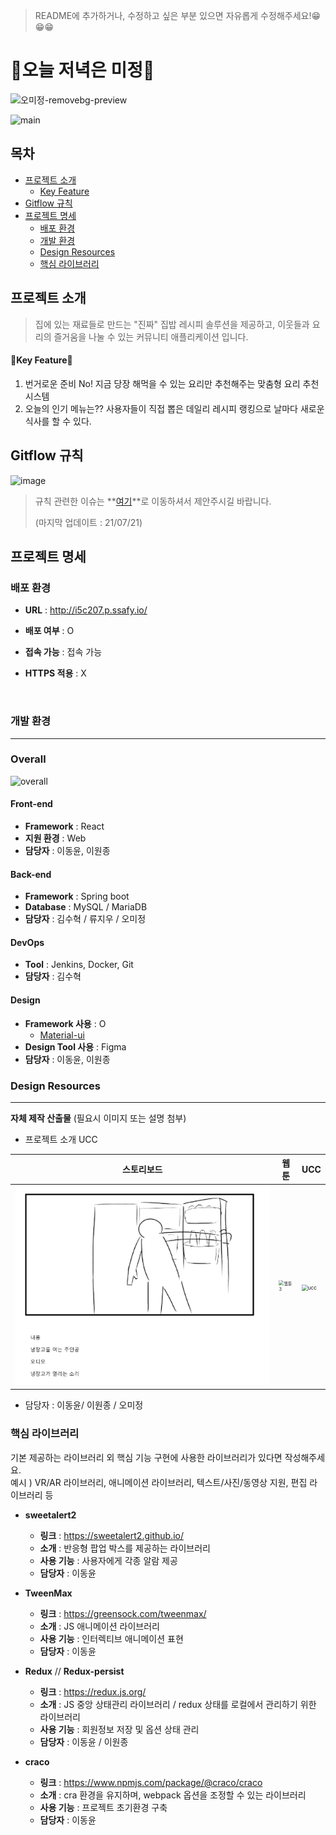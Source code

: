 >README에 추가하거나, 수정하고 싶은 부분 있으면 자유롭게 수정해주세요!😁😁😁



# 🥇오늘 저녁은 미정🥇



![오미정-removebg-preview](./ReadmeImage/오미정-removebg-preview.png)



![main](./ReadmeImage/main.gif)



## 목차

- [프로젝트 소개](#프로젝트-소개)   
  - [Key Feature](#Key-Feature)
- [Gitflow 규칙](#Gitflow-규칙)
- [프로젝트 명세](#프로젝트-명세)
  - [배포 환경](#배포-환경)
  - [개발 환경](#개발-환경)
  - [Design Resources](#design-resources)
  - [핵심 라이브러리](#핵심-라이브러리)
    <br>



## 프로젝트 소개

> 집에 있는 재료들로 만드는 "진짜" 집밥 레시피 솔루션을 제공하고, 이웃들과 요리의 즐거움을 나눌 수 있는 커뮤니티 애플리케이션 입니다.



#### 🎉Key Feature🎉

1. 번거로운 준비 No! 지금 당장 해먹을 수 있는 요리만 추천해주는 맞춤형 요리 추천 시스템
2. 오늘의 인기 메뉴는?? 사용자들이 직접 뽑은 데일리 레시피 랭킹으로 날마다 새로운 식사를 할 수 있다.



## Gitflow 규칙

![image](./ReadmeImage/rules.png)



> 규칙 관련한 이슈는 **[여기](./회의록/gitflow.md)**로 이동하셔서 제안주시길 바랍니다.
>
> (마지막 업데이트 : 21/07/21)



## 프로젝트 명세

### 배포 환경

- __URL__ : http://i5c207.p.ssafy.io/
- __배포 여부__ : O 
- __접속 가능__ : 접속 가능 
- __HTTPS 적용__ : X

  <br>

### 개발 환경

---

### Overall

![overall](./ReadmeImage/overall-1629372071602.png)





#### Front-end 

- __Framework__ : React 
- __지원 환경__ : Web 
- __담당자__ : 이동윤, 이원종
  <br>

#### Back-end

- __Framework__ : Spring boot 
- __Database__ : MySQL / MariaDB
- __담당자__ : 김수혁 / 류지우 / 오미정
  <br>
#### DevOps

- __Tool__ : Jenkins, Docker, Git
- __담당자__ : 김수혁
  <br>

#### Design

- __Framework 사용__ : O
  - [Material-ui](https://material-ui.com/)
- __Design Tool 사용__ :  Figma
- __담당자__ : 이동윤, 이원종
  <br>

### Design Resources

---



__자체 제작 산출물__ (필요시 이미지 또는 설명 첨부)

* 프로젝트 소개 UCC



| 스토리보드                   | 웹툰                                                         | UCC                                                          |
| ---------------------------- | ------------------------------------------------------------ | ------------------------------------------------------------ |
| ![](./readmeImage/story.PNG) | <img src="./ReadmeImage/webtoon.jpg" alt="웹툰3" style="zoom:50%;" /> | <img src="./ReadmeImage/ucc.png" alt="ucc" style="zoom:60%;" /> |

* 담당자 : 이동윤/ 이원종 / 오미정



### 핵심 라이브러리

기본 제공하는 라이브러리 외 핵심 기능 구현에 사용한 라이브러리가 있다면 작성해주세요.   
예시 ) VR/AR 라이브러리, 애니메이션 라이브러리, 텍스트/사진/동영상 지원, 편집 라이브러리 등

- __sweetalert2__

  - __링크__ : https://sweetalert2.github.io/
  - __소개__ : 반응형 팝업 박스를 제공하는 라이브러리
  - __사용 기능__ : 사용자에게 각종 알람 제공
  - __담당자__ : 이동윤

  

- __TweenMax__

  - __링크__ : https://greensock.com/tweenmax/
  - __소개__ : JS 애니메이션 라이브러리
  - __사용 기능__ : 인터렉티브 애니메이션 표현
  - __담당자__ : 이동윤
  
  

* __Redux__ // __Redux-persist__

  * __링크__ : https://redux.js.org/
  * __소개__ : JS 중앙 상태관리 라이브러리 /  redux 상태를 로컬에서 관리하기 위한 라이브러리
  * __사용 기능__ : 회원정보 저장 및 옵션 상태 관리
  * __담당자__ : 이동윤 / 이원종

  

* __craco__
  * __링크__ : https://www.npmjs.com/package/@craco/craco
  * __소개__ : cra 환경을 유지하며, webpack 옵션을 조정할 수 있는 라이브러리
  * __사용 기능__ : 프로젝트 초기환경 구축
  * __담당자__ : 이동윤
